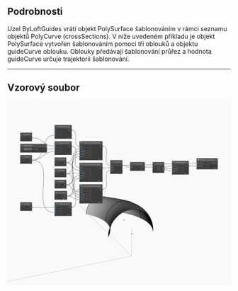 ## Podrobnosti
Uzel ByLoftGuides vrátí objekt PolySurface šablonováním v rámci seznamu objektů PolyCurve (crossSections). V níže uvedeném příkladu je objekt PolySurface vytvořen šablonováním pomocí tří oblouků a objektu guideCurve oblouku. Oblouky předávají šablonování průřez a hodnota guideCurve určuje trajektorii šablonování.
___
## Vzorový soubor

![ByLoftGuides](./Autodesk.DesignScript.Geometry.PolySurface.ByLoftGuides_img.jpg)

